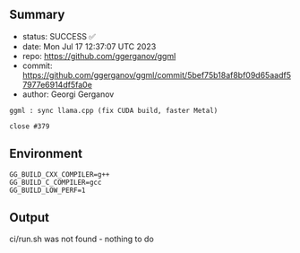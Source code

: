 ## Summary

- status: SUCCESS ✅
- date:   Mon Jul 17 12:37:07 UTC 2023
- repo:   https://github.com/ggerganov/ggml
- commit: https://github.com/ggerganov/ggml/commit/5bef75b18af8bf09d65aadf57977e6914df5fa0e
- author: Georgi Gerganov
```
ggml : sync llama.cpp (fix CUDA build, faster Metal)

close #379
```

## Environment

```
GG_BUILD_CXX_COMPILER=g++
GG_BUILD_C_COMPILER=gcc
GG_BUILD_LOW_PERF=1
```

## Output

ci/run.sh was not found - nothing to do
